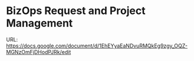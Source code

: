 # BizOps Request and Project Management

URL: https://docs.google.com/document/d/1EhEYyaEaNDvuRMQkEg9zgy_OQZ-MGNzOmFjDHodPJRk/edit

